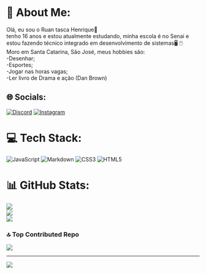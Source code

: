 # 💫 About Me:
Olá, eu sou o Ruan tasca Henrique🤙<br>tenho 16 anos e estou atualmente estudando, minha escola é no Senai e estou fazendo técnico integrado em desenvolvimento de sistemas🖥️ 🖱️<br>Moro em Santa Catarina, São José, meus hobbies são: <br>-Desenhar;<br>-Esportes;<br>-Jogar nas horas vagas;<br>-Ler livro de Drama e ação (Dan Brown)<br>


## 🌐 Socials:
[![Discord](https://img.shields.io/badge/Discord-%237289DA.svg?logo=discord&logoColor=white)](https://discord.gg/ruagameplay#6979) [![Instagram](https://img.shields.io/badge/Instagram-%23E4405F.svg?logo=Instagram&logoColor=white)](https://instagram.com/@ruantasca) 

# 💻 Tech Stack:
![JavaScript](https://img.shields.io/badge/javascript-%23323330.svg?style=for-the-badge&logo=javascript&logoColor=%23F7DF1E) ![Markdown](https://img.shields.io/badge/markdown-%23000000.svg?style=for-the-badge&logo=markdown&logoColor=white) ![CSS3](https://img.shields.io/badge/css3-%231572B6.svg?style=for-the-badge&logo=css3&logoColor=white) ![HTML5](https://img.shields.io/badge/html5-%23E34F26.svg?style=for-the-badge&logo=html5&logoColor=white)
# 📊 GitHub Stats:
![](https://github-readme-stats.vercel.app/api?username=ruantasca&theme=tokyonight&hide_border=false&include_all_commits=false&count_private=false)<br/>
![](https://github-readme-streak-stats.herokuapp.com/?user=ruantasca&theme=tokyonight&hide_border=false)<br/>
![](https://github-readme-stats.vercel.app/api/top-langs/?username=ruantasca&theme=tokyonight&hide_border=false&include_all_commits=false&count_private=false&layout=compact)

### 🔝 Top Contributed Repo
![](https://github-contributor-stats.vercel.app/api?username=ruantasca&limit=5&theme=dark&combine_all_yearly_contributions=true)

---
[![](https://visitcount.itsvg.in/api?id=ruantasca&icon=0&color=0)](https://visitcount.itsvg.in)

